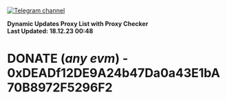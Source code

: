 [![Telegram channel](https://img.shields.io/endpoint?url=https://runkit.io/damiankrawczyk/telegram-badge/branches/master?url=https://t.me/n4z4v0d)](https://t.me/n4z4v0d) 

**Dynamic Updates Proxy List with Proxy Checker**  
**Last Updated: 18.12.23 00:48**

# DONATE (_any evm_) - 0xDEADf12DE9A24b47Da0a43E1bA70B8972F5296F2
